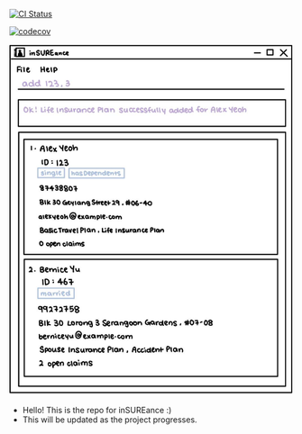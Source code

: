 [![CI Status](https://github.com/AY2425S1-CS2103-F12-1/tp/workflows/Java%20CI/badge.svg)](https://github.com/AY2425S1-CS2103-F12-1/tp/actions/)

[![codecov](https://codecov.io/gh/AY2425S1-CS2103-F12-1/tp/graph/badge.svg?token=4P6LHV4HJ0)](https://codecov.io/gh/AY2425S1-CS2103-F12-1/tp)

![Ui](docs/images/Ui.png)

* Hello! This is the repo for inSUREance :)
* This will be updated as the project progresses.
